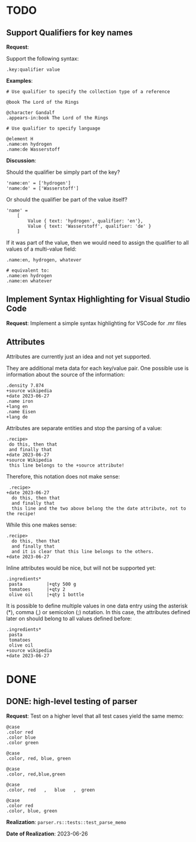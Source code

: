 
# TODO

## Support Qualifiers for key names

**Request**:

Support the following syntax:

```
.key:qualifier value
```

**Examples**:

```
# Use qualifier to specify the collection type of a reference

@book The Lord of the Rings

@character Gandalf
.appears-in:book The Lord of the Rings
```

```
# Use qualifier to specify language

@element H
.name:en hydrogen
.name:de Wasserstoff
```

**Discussion**:

Should the qualifier be simply part of the key?

```
'name:en' = ['hydrogen']
'name:de' = ['Wasserstoff']
```

Or should the qualifier be part of the value itself?

```
'name' =
    [ 
        Value { text: 'hydrogen', qualifier: 'en'},
        Value { text: 'Wasserstoff', qualifier: 'de' }
    ]
```

If it was part of the value, then we would need to assign the qualifier to all values of a multi-value field:
```
.name:en, hydrogen, whatever

# equivalent to:
.name:en hydrogen
.name:en whatever
```



## Implement Syntax Highlighting for Visual Studio Code

**Request**: Implement a simple syntax highlighting for VSCode for .mr files

## Attributes

Attributes are currently just an idea and not yet supported.

They are additional meta data for each key/value pair. One possible use is information about the source of the information:

    .density 7.874
    +source wikipedia
    +date 2023-06-27
    .name iron
    +lang en
    .name Eisen
    +lang de

Attributes are separate entities and stop the parsing of a value:

    .recipe>
     do this, then that
     and finally that
    +date 2023-06-27
    +source Wikipedia
     this line belongs to the +source attribute!

Therefore, this notation does not make sense:

     .recipe>
    +date 2023-06-27
      do this, then that
      and finally that
      this line and the two above belong the the date attribute, not to the recipe!


While this one makes sense:

    .recipe>
      do this, then that
      and finally that
      and it is clear that this line belongs to the others.
    +date 2023-06-27


Inline attributes would be nice, but will not be supported yet:

    .ingredients*
     pasta         |+qty 500 g
     tomatoes      |+qty 2
     olive oil     |+qty 1 bottle


It is possible to define multiple values in one data entry using the asterisk (*), comma (,) or semicolon (;) notation. In this case, the attributes defined later on should belong to all values defined before:

    .ingredients*
     pasta
     tomatoes
     olive oil
    +source wikipedia
    +date 2023-06-27


# DONE

## DONE: high-level testing of parser

**Request**: Test on a higher level that all test cases yield the same memo:

```
@case
.color red
.color blue
.color green

@case
.color, red, blue, green

@case
.color, red,blue,green

@case
.color, red   ,   blue   ,  green  

@case
.color red
.color, blue, green
```

**Realization**: `parser.rs::tests::test_parse_memo`

**Date of Realization**: 2023-06-26
